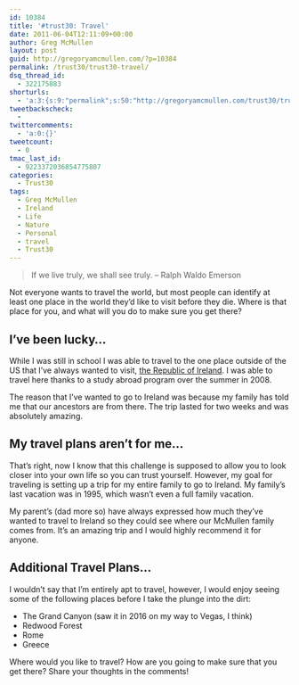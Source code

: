 ```yaml
---
id: 10384
title: '#trust30: Travel'
date: 2011-06-04T12:11:09+00:00
author: Greg McMullen
layout: post
guid: http://gregoryamcmullen.com/?p=10384
permalink: /trust30/trust30-travel/
dsq_thread_id:
  - 322175883
shorturls:
  - 'a:3:{s:9:"permalink";s:50:"http://gregoryamcmullen.com/trust30/trust30-travel";s:7:"tinyurl";s:26:"http://tinyurl.com/44qoucl";s:4:"isgd";s:19:"http://is.gd/VZUAWy";}'
tweetbackscheck:
  - 
twittercomments:
  - 'a:0:{}'
tweetcount:
  - 0
tmac_last_id:
  - 9223372036854775807
categories:
  - Trust30
tags:
  - Greg McMullen
  - Ireland
  - Life
  - Nature
  - Personal
  - travel
  - Trust30
---
```

> If we live truly, we shall see truly. &#8211; Ralph Waldo Emerson

Not everyone wants to travel the world, but most people can identify at least one place in the world they’d like to visit before they die. Where is that place for you, and what will you do to make sure you get there?

## I&#8217;ve been lucky&#8230;

While I was still in school I was able to travel to the one place outside of the US that I&#8217;ve always wanted to visit, [the Republic of Ireland](http://www.discoverireland.com/int/). I was able to travel here thanks to a study abroad program over the summer in 2008.

The reason that I&#8217;ve wanted to go to Ireland was because my family has told me that our ancestors are from there. The trip lasted for two weeks and was absolutely amazing.

## My travel plans aren&#8217;t for me&#8230;

That&#8217;s right, now I know that this challenge is supposed to allow you to look closer into your own life so you can trust yourself. However, my goal for traveling is setting up a trip for my entire family to go to Ireland. My family&#8217;s last vacation was in 1995, which wasn&#8217;t even a full family vacation.

My parent&#8217;s (dad more so) have always expressed how much they&#8217;ve wanted to travel to Ireland so they could see where our McMullen family comes from. It&#8217;s an amazing trip and I would highly recommend it for anyone.

## Additional Travel Plans&#8230;

I wouldn&#8217;t say that I&#8217;m entirely apt to travel, however, I would enjoy seeing some of the following places before I take the plunge into the dirt:

  * The Grand Canyon (saw it in 2016 on my way to Vegas, I think)
  * Redwood Forest
  * Rome
  * Greece

Where would you like to travel? How are you going to make sure that you get there? Share your thoughts in the comments!
